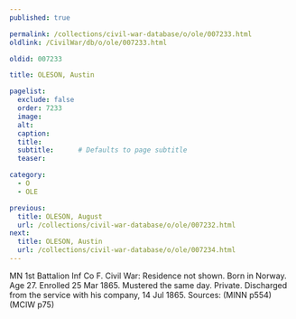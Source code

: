 ```yaml
---
published: true

permalink: /collections/civil-war-database/o/ole/007233.html
oldlink: /CivilWar/db/o/ole/007233.html

oldid: 007233

title: OLESON, Austin

pagelist:
  exclude: false
  order: 7233
  image: 
  alt:
  caption:
  title:
  subtitle:      # Defaults to page subtitle
  teaser:

category: 
  - O 
  - OLE

previous:
  title: OLESON, August
  url: /collections/civil-war-database/o/ole/007232.html  
next:
  title: OLESON, Austin
  url: /collections/civil-war-database/o/ole/007234.html   
---
```

MN 1st Battalion Inf Co F. Civil War: Residence not shown. Born in Norway. Age 27. Enrolled 25 Mar 1865. Mustered the same day. Private. Discharged from the service with his company, 14 Jul 1865. Sources: (MINN p554) (MCIW p75)